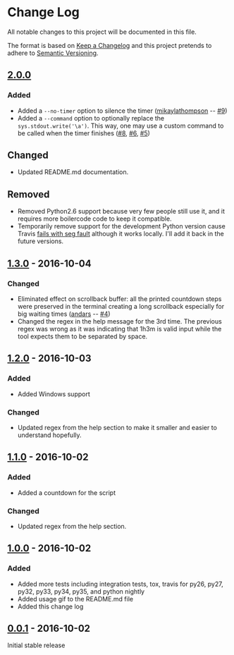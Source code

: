 # Change Log
All notable changes to this project will be documented in this file.

The format is based on [Keep a Changelog](http://keepachangelog.com/) 
and this project pretends to adhere to [Semantic Versioning](http://semver.org/).

## [2.0.0]

### Added
- Added a `--no-timer` option to silence the timer ([mikaylathompson](https://github.com/mikaylathompson) -- [#9](https://github.com/liviu-/ding/pull/9))
- Added a `--command` option to optionally replace the `sys.stdout.write('\a')`. This way, one may use a custom command to be called when the timer finishes ([#8](https://github.com/liviu-/ding/issues/8), [#6](https://github.com/liviu-/ding/pull/6), [#5](https://github.com/liviu-/ding/issues/5))

## Changed
- Updated README.md documentation.
 
## Removed
- Removed Python2.6 support because very few people still use it, and it requires more boilercode code to keep it compatible.
- Temporarily  remove support for the development Python version cause Travis [fails with seg fault](https://travis-ci.org/liviu-/ding/jobs/166043298) although it works locally. I'll add it back in the future versions.

## [1.3.0] - 2016-10-04

### Changed

- Eliminated effect on scrollback buffer: all the printed countdown steps were preserved in the terminal creating a long scrollback especially for big waiting times ([andars](https://github.com/andars) -- [#4](https://github.com/liviu-/ding/pull/4))
- Changed the regex in the help message for the 3rd time. The previous regex was wrong as it was indicating that 1h3m is valid input while the tool expects them to be separated by space.

## [1.2.0] - 2016-10-03

### Added
- Added Windows support

### Changed
- Updated regex from the help section to make it smaller and easier to understand hopefully. 

## [1.1.0]  - 2016-10-02

### Added
- Added a countdown for the script

### Changed
- Updated regex from the help section.

## [1.0.0] - 2016-10-02

### Added
- Added more tests including integration tests, tox, travis for py26, py27, py32, py33, py34, py35, and python nightly
- Added usage gif to the README.md file
- Added this change log

## [0.0.1] - 2016-10-02

Initial stable release

[2.0.0]: https://github.com/liviu-/ding/compare/v1.3.0..v2.0.0
[1.3.0]: https://github.com/liviu-/ding/compare/v1.2.0..v1.3.0
[1.2.0]: https://github.com/liviu-/ding/compare/v1.1.0..v1.2.0
[1.1.0]: https://github.com/liviu-/ding/compare/v1.0.0...v1.1.0
[1.0.0]: https://github.com/liviu-/ding/compare/v0.0.1...v1.0.0
[0.0.1]: https://github.com/liviu-/ding/tree/v0.0.1
